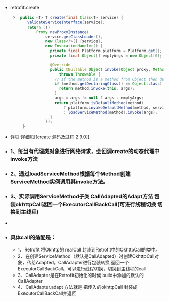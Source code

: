 - retrofit.create
	- ```java
	   public <T> T create(final Class<T> service) {
	      validateServiceInterface(service);
	      return (T)
	          Proxy.newProxyInstance(
	              service.getClassLoader(),
	              new Class<?>[] {service},
	              new InvocationHandler() {
	                private final Platform platform = Platform.get();
	                private final Object[] emptyArgs = new Object[0];
	  
	                @Override
	                public @Nullable Object invoke(Object proxy, Method method, @Nullable Object[] args)
	                    throws Throwable {
	                  // If the method is a method from Object then defer to normal invocation.
	                  if (method.getDeclaringClass() == Object.class) {
	                    return method.invoke(this, args);
	                  }
	                  args = args != null ? args : emptyArgs;
	                  return platform.isDefaultMethod(method)
	                      ? platform.invokeDefaultMethod(method, service, proxy, args)
	                      : loadServiceMethod(method).invoke(args);
	                }
	              });
	    }
	  
	  ```
- 详见 详细见[[create 源码及过程 2.9.0]]
- ### 1、每当有代理类对象进行网络请求，会回调create的动态代理中invoke方法
- ### 2、通过loadServiceMethod根据每个Method创建ServiceMethod实例调用其invoke方法。
- ### 3、实际调用ServiceMethod子类 CallAdapted的Adapt方法 包装okhttpCall返回一个ExecutorCallBackCall(可进行线程切换 切换到主线程)
-
- ### 具体call的适配是：
	- 1、Retrofit 将Okhttp的 realCall 封装到Retrofit中的OkhttpCall的类中。
	- 2、在创建ServiceMethod（默认是CallAdapted）时创建OkhttpCall对象，传给Adapted。CallAdapter进行包装转换 返回一个ExecutorCallBackCall。可以进行线程切换，切换到主线程的call
	- 3、CallAdapter是在Retrofit初始化的时候 build中添加的默认的CallAdapter
	- 4、CallAdapter.adapt 方法就是 把传入的okhttpCall 封装成ExecutorCallBackCall并返回